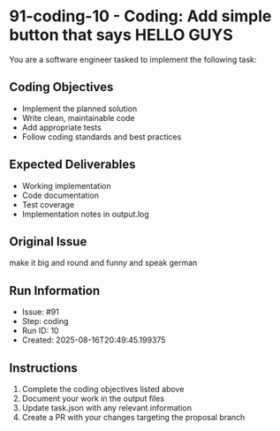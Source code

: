 # 91-coding-10 - Coding: Add simple button that says HELLO GUYS

You are a software engineer tasked to implement the following task:

## Coding Objectives
- Implement the planned solution
- Write clean, maintainable code
- Add appropriate tests
- Follow coding standards and best practices

## Expected Deliverables
- Working implementation
- Code documentation
- Test coverage
- Implementation notes in output.log

## Original Issue

make it big and round and funny and speak german

## Run Information
- Issue: #91
- Step: coding
- Run ID: 10
- Created: 2025-08-16T20:49:45.199375

## Instructions
1. Complete the coding objectives listed above
2. Document your work in the output files
3. Update task.json with any relevant information
4. Create a PR with your changes targeting the proposal branch

